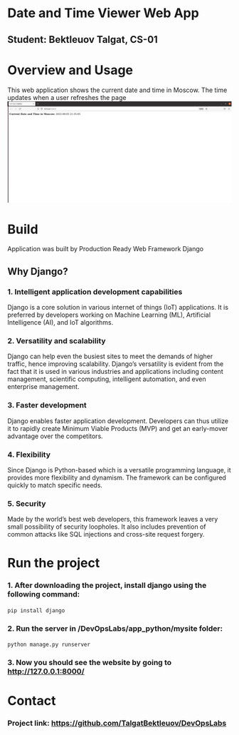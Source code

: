 # Date and Time Viewer Web App 
## Student: Bektleuov Talgat, CS-01
# Overview and Usage
This web application shows the current date and time in Moscow. The time updates when a user refreshes the page
![img.png](img.png)
# Build
Application was built by Production Ready Web Framework Django
## Why Django?
### 1. Intelligent application development capabilities
Django is a core solution in various internet of things (IoT) applications. It is preferred by developers working on Machine Learning (ML), Artificial Intelligence (AI), and IoT algorithms. 
### 2. Versatility and scalability
Django can help even the busiest sites to meet the demands of higher traffic, hence improving scalability. Django’s versatility is evident from the fact that it is used in various industries and applications including content management, scientific computing, intelligent automation, and even enterprise management. 
### 3. Faster development
Django enables faster application development. Developers can thus utilize it to rapidly create Minimum Viable Products (MVP) and get an early-mover advantage over the competitors.
### 4. Flexibility 
Since Django is Python-based which is a versatile programming language, it provides more flexibility and dynamism. The framework can be configured quickly to match specific needs.
### 5. Security 
Made by the world’s best web developers, this framework leaves a very small possibility of security loopholes. It also includes prevention of common attacks like SQL injections and cross-site request forgery.
# Run the project
### 1. After downloading the project, install django using the following command:

`pip install django`

### 2. Run the server in /DevOpsLabs/app_python/mysite folder:

`python manage.py runserver`

### 3. Now you should see the website by going to http://127.0.0.1:8000/

# Contact

### Project link: https://github.com/TalgatBektleuov/DevOpsLabs


